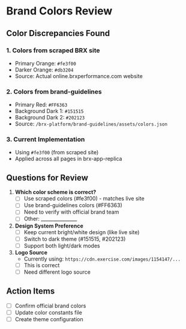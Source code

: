 # Brand Colors Review

## Color Discrepancies Found

### 1. Colors from scraped BRX site
- Primary Orange: `#fe3f00`
- Darker Orange: `#db3204`
- Source: Actual online.brxperformance.com website

### 2. Colors from brand-guidelines
- Primary Red: `#FF6363`
- Background Dark 1: `#151515`
- Background Dark 2: `#202123`
- Source: `/brx-platform/brand-guidelines/assets/colors.json`

### 3. Current Implementation
- Using `#fe3f00` (from scraped site)
- Applied across all pages in brx-app-replica

## Questions for Review

1. **Which color scheme is correct?**
   - [ ] Use scraped colors (#fe3f00) - matches live site
   - [ ] Use brand-guidelines colors (#FF6363)
   - [ ] Need to verify with official brand team
   - [ ] Other: _______________

2. **Design System Preference**
   - [ ] Keep current bright/white design (like live site)
   - [ ] Switch to dark theme (#151515, #202123)
   - [ ] Support both light/dark modes

3. **Logo Source**
   - Currently using: `https://cdn.exercise.com/images/1154147/...`
   - [ ] This is correct
   - [ ] Need different logo source

## Action Items
- [ ] Confirm official brand colors
- [ ] Update color constants file
- [ ] Create theme configuration 